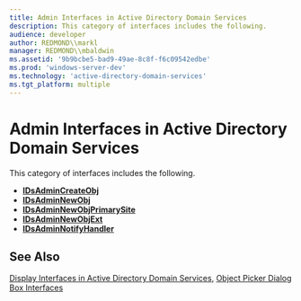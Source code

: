 ```yaml
---
title: Admin Interfaces in Active Directory Domain Services
description: This category of interfaces includes the following.
audience: developer
author: REDMOND\\markl
manager: REDMOND\\mbaldwin
ms.assetid: '9b9bcbe5-bad9-49ae-8c8f-f6c09542edbe'
ms.prod: 'windows-server-dev'
ms.technology: 'active-directory-domain-services'
ms.tgt_platform: multiple
---
```


# Admin Interfaces in Active Directory Domain Services

This category of interfaces includes the following.

-   [**IDsAdminCreateObj**](idsadmincreateobj.md)
-   [**IDsAdminNewObj**](idsadminnewobj.md)
-   [**IDsAdminNewObjPrimarySite**](idsadminnewobjprimarysite.md)
-   [**IDsAdminNewObjExt**](idsadminnewobjext.md)
-   [**IDsAdminNotifyHandler**](idsadminnotifyhandler.md)

## See Also

[Display Interfaces in Active Directory Domain Services](display-interfaces-in-active-directory-domain-services.md), [Object Picker Dialog Box Interfaces](object-picker-dialog-box-interfaces.md)


 

 




